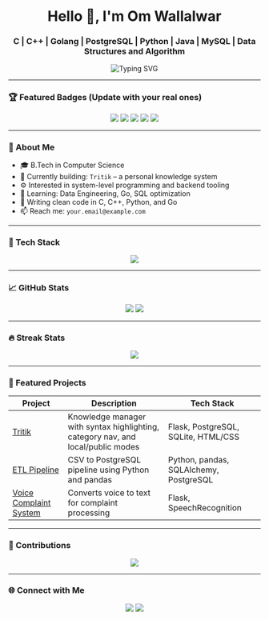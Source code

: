 <h1 align="center">Hello 👋, I'm Om Wallalwar</h1>
<h3 align="center">C | C++ | Golang | PostgreSQL | Python | Java | MySQL | Data Structures and Algorithm</h3>

<p align="center">
  <img src="https://readme-typing-svg.demolab.com?font=Fira+Code&size=22&pause=1000&color=2AFFC3&center=true&vCenter=true&width=435&lines=Welcome+to+my+GitHub!;I+love+coding+and+building+tools.;Currently+exploring+Data+Engineering+and+Golang" alt="Typing SVG" />
</p>

---

### 🏆 Featured Badges (Update with your real ones)
<p align="center">
  <img src="https://img.shields.io/badge/C-blue.svg?style=for-the-badge&logo=c&logoColor=white" />
  <img src="https://img.shields.io/badge/C++-00599C.svg?style=for-the-badge&logo=c%2B%2B&logoColor=white" />
  <img src="https://img.shields.io/badge/Go-00ADD8.svg?style=for-the-badge&logo=go&logoColor=white" />
  <img src="https://img.shields.io/badge/PostgreSQL-336791.svg?style=for-the-badge&logo=postgresql&logoColor=white" />
  <img src="https://img.shields.io/badge/Python-FFD43B.svg?style=for-the-badge&logo=python&logoColor=blue" />
</p>

---

### 📌 About Me

- 🎓 B.Tech in Computer Science  
- 🔭 Currently building: `Tritik` – a personal knowledge system  
- ⚙️ Interested in system-level programming and backend tooling  
- 🧠 Learning: Data Engineering, Go, SQL optimization  
- 📝 Writing clean code in C, C++, Python, and Go  
- 📫 Reach me: `your.email@example.com`

---

### 🧰 Tech Stack

<p align="center">
  <img src="https://skillicons.dev/icons?i=c,cpp,go,py,java,postgres,mysql,sqlite,git,github,linux,bash,vscode,docker,flask" />
</p>

---

### 📈 GitHub Stats

<p align="center">
  <img src="https://github-readme-stats.vercel.app/api?username=omwallalwar&show_icons=true&theme=radical" />
  <img src="https://github-readme-stats.vercel.app/api/top-langs/?username=omwallalwar&layout=compact&theme=radical" />
</p>

---

### 🔥 Streak Stats

<p align="center">
  <img src="https://github-readme-streak-stats.herokuapp.com/?user=omwallalwar&theme=tokyonight" />
</p>

---

### 🚀 Featured Projects

| Project | Description | Tech Stack |
|--------|-------------|------------|
| [Tritik](https://github.com/omwallalwar/tritik) | Knowledge manager with syntax highlighting, category nav, and local/public modes | Flask, PostgreSQL, SQLite, HTML/CSS |
| [ETL Pipeline](https://github.com/omwallalwar/ETL-CSV-to-PostgreSQL) | CSV to PostgreSQL pipeline using Python and pandas | Python, pandas, SQLAlchemy, PostgreSQL |
| [Voice Complaint System](https://github.com/omwallalwar/voice-complaint-system) | Converts voice to text for complaint processing | Flask, SpeechRecognition |

---

### 📅 Contributions

<p align="center">
  <img src="https://github-readme-activity-graph.cyclic.app/graph?username=omwallalwar&theme=rogue" />
</p>

---

### 🌐 Connect with Me

<p align="center">
  <a href="https://linkedin.com/in/your-profile"><img src="https://img.shields.io/badge/-LinkedIn-0077B5?style=for-the-badge&logo=linkedin&logoColor=white"/></a>
  <a href="mailto:your.email@example.com"><img src="https://img.shields.io/badge/-Email-D14836?style=for-the-badge&logo=gmail&logoColor=white"/></a>
  <!-- Add more social links if needed -->
</p>
